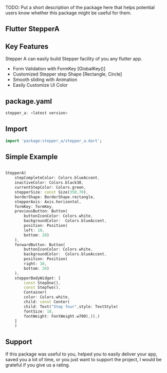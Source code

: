 <!--
This README describes the package. If you publish this package to pub.dev,
this README's contents appear on the landing page for your package.

For information about how to write a good package README, see the guide for
[writing package pages](https://dart.dev/guides/libraries/writing-package-pages).

For general information about developing packages, see the Dart guide for
[creating packages](https://dart.dev/guides/libraries/create-library-packages)
and the Flutter guide for
[developing packages and plugins](https://flutter.dev/developing-packages).
-->

TODO: Put a short description of the package here that helps potential users
know whether this package might be useful for them.

##                                   Flutter StepperA

## Key Features

Stepper A can easily build Stepper facility of you any flutter app. 
- Form Validation with FormKey [GlobalKey<FormState>()]
- Customized Stepper step Shape [Rectangle, Circle]
- Smooth sliding with Animation
- Easily Customize UI Color


## package.yaml
```dart
stepper_a: <latest version>
```

## Import
```dart
import 'package:stepper_a/stepper_a.dart';
```
## Simple Example


```dart

StepperA(
    stepCompleteColor: Colors.blueAccent,
    inactiveColor: Colors.black38,
    currentStepColor: Colors.green,
    stepperSize: const Size(350,70),
    borderShape: BorderShape.rectangle,
    stepperAxis: Axis.horizontal,
    formKey: formKey,
    previousButton: Button(
        buttonIconColor: Colors.white,
        backgroundColor:  Colors.blueAccent,
        position: Position(
        left: 10,
        bottom: 20)
    ),
    forwardButton: Button(
        buttonIconColor: Colors.white,
        backgroundColor:  Colors.blueAccent,
        position: Position(
        right: 10,
        bottom: 20)
    ),
    stepperBodyWidget: [
        const StepOne(),
        const StepTwo(),
        Container(
        color: Colors.white,
        child: const Center(
        child: Text("Step four",style: TextStyle(
        fontSize: 18,
        fontWeight: FontWeight.w700),)),)
    ]
    )

```

## Support
If this package was useful to you, helped you to easily deliver your app, saved you a lot of time, or you just want to
support the project, I would be grateful if you give us a rating.
